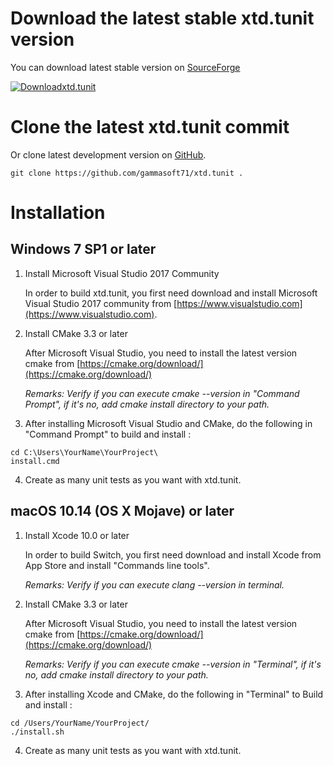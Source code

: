 # Download the latest stable xtd.tunit version

You can download latest stable version on [SourceForge](https://sourceforge.net/projects/tunithpro)

[![Downloadxtd.tunit](https://a.fsdn.com/con/app/sf-download-button)](https://sourceforge.net/projects/tunitpro/files/latest/download)

# Clone the latest xtd.tunit commit

Or clone latest development version on [GitHub](https://github.com/gammasoft71/xtd.tunit).

```shell
git clone https://github.com/gammasoft71/xtd.tunit .
```

# Installation

## Windows 7 SP1 or later

1. Install Microsoft Visual Studio 2017 Community
   
   In order to build xtd.tunit, you first need download and install Microsoft Visual Studio 2017 community from [https://www.visualstudio.com](https://www.visualstudio.com).

2. Install CMake 3.3 or later
   
   After Microsoft Visual Studio, you need to install the latest version cmake from [https://cmake.org/download/](https://cmake.org/download/)
   
   *Remarks: Verify if you can execute cmake --version in "Command Prompt", if it's no, add cmake install directory to your path.*

3. After installing Microsoft Visual Studio and CMake, do the following in "Command Prompt" to build and install :

```shell
cd C:\Users\YourName\YourProject\
install.cmd
```

4. Create as many unit tests as you want with xtd.tunit.


## macOS 10.14 (OS X Mojave) or later

1. Install Xcode 10.0 or later
   
   In order to build Switch, you first need download and install Xcode from App Store and install "Commands line tools".

   *Remarks: Verify if you can execute clang --version in terminal.*

2. Install CMake 3.3 or later
   
   After Microsoft Visual Studio, you need to install the latest version cmake from [https://cmake.org/download/](https://cmake.org/download/)

   *Remarks: Verify if you can execute cmake --version in "Terminal", if it's no, add cmake install directory to your path.*

3. After installing Xcode and CMake, do the following in "Terminal" to Build and install :

```shell
cd /Users/YourName/YourProject/
./install.sh
```

4. Create as many unit tests as you want with xtd.tunit.
